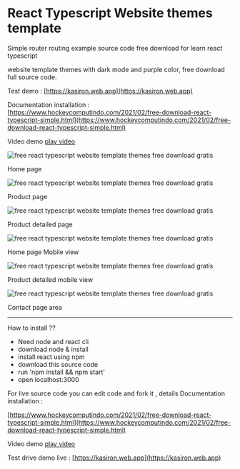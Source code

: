 # React Typescript Website themes template

Simple router routing example source code free download for learn react typescript

website template themes with dark mode and purple color, free download full source code.

Test demo : [https://kasiron.web.app](https://kasiron.web.app)

Documentation installation : [https://www.hockeycomputindo.com/2021/02/free-download-react-typescript-simple.html](https://www.hockeycomputindo.com/2021/02/free-download-react-typescript-simple.html)

Video demo [play video](https://youtu.be/db3xpo9KrkY)

![free react typescript website template themes free download gratis](https://1.bp.blogspot.com/-7d98Txrtaeg/YCAuCD6VToI/AAAAAAAAMxE/fMPOmckf2JUFrOqg8iwO3ouGR3XbP4nqQCLcBGAsYHQ/s1349/react%2Btypescript%2Brouter%2Brouting%2Bwith%2Bsource%2Bcode%2Bfree%2Bdownload%2B%25281%2529.png)

Home page

![free react typescript website template themes free download gratis](https://1.bp.blogspot.com/-7Jk_NiM2-bs/YCAuC-s1yxI/AAAAAAAAMxM/Xt1dkc6ydX4-qK-QmUPc6S94YnL-ar3lACLcBGAsYHQ/s1349/react%2Btypescript%2Brouter%2Brouting%2Bwith%2Bsource%2Bcode%2Bfree%2Bdownload%2B%25286%2529.png)

Product page

![free react typescript website template themes free download gratis](https://1.bp.blogspot.com/-P0eqFInsTu0/YCAuCrXgqXI/AAAAAAAAMxI/syKIueTfye8D5fAIV4zjysSwRTCwjEjBgCLcBGAsYHQ/s1349/react%2Btypescript%2Brouter%2Brouting%2Bwith%2Bsource%2Bcode%2Bfree%2Bdownload%2B%25284%2529.png)

Product detailed page

![free react typescript website template themes free download gratis](https://1.bp.blogspot.com/-mfkKgxYEu00/YCAuB9WKBVI/AAAAAAAAMw8/1acblLKLOtsZtbqrQvjnGnxPabukzQKmQCLcBGAsYHQ/s844/react%2Btypescript%2Brouter%2Brouting%2Bwith%2Bsource%2Bcode%2Bfree%2Bdownload%2B%25282%2529.png)

Home page Mobile view

![free react typescript website template themes free download gratis](https://1.bp.blogspot.com/-hazS6vhXAJM/YCAuB8ELWsI/AAAAAAAAMxA/lGKJJxU8TXU9G4kfhOK7tXd-bAL5B-CSACLcBGAsYHQ/s957/react%2Btypescript%2Brouter%2Brouting%2Bwith%2Bsource%2Bcode%2Bfree%2Bdownload%2B%25283%2529.png)

Product detailed mobile view

![free react typescript website template themes free download gratis](https://1.bp.blogspot.com/-thz2KrxZyDI/YCAuC-fBdRI/AAAAAAAAMxQ/M2zv0_nyRE8hxI_aQSWFj9IFBSaiXOEMACLcBGAsYHQ/s1349/react%2Btypescript%2Brouter%2Brouting%2Bwith%2Bsource%2Bcode%2Bfree%2Bdownload%2B%25285%2529.png)

Contact page area

-----------------------------------------------------

How to install ??

+ Need node and react cli
+ download node & install
+ install react using npm
+ download this source code
+ run 'npm install && npm start'
+ open localhost:3000

For live source code you can edit code and fork it , details Documentation installation : 

[https://www.hockeycomputindo.com/2021/02/free-download-react-typescript-simple.html](https://www.hockeycomputindo.com/2021/02/free-download-react-typescript-simple.html)

Video demo [play video](https://youtu.be/db3xpo9KrkY)

Test drive demo live : [https://kasiron.web.app](https://kasiron.web.app)